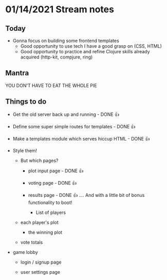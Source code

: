 # 01/14/2021 Stream notes

## Today

- Gonna focus on building some frontend templates
  - Good opportunity to use tech I have a good grasp on (CSS, HTML)
  - Good opportunity to practice and refine Clojure skills already acquired (http-kit, compjure, ring)

## Mantra

YOU DON'T HAVE TO EAT THE WHOLE PIE

## Things to do

- Get the old server back up and running - DONE 👍

- Define some super simple routes for templates - DONE 👍

- Make a templates module which serves hiccup HTML - DONE 👍

- Style them!

  - But which pages? 

    - plot input page - DONE 👍

    - voting page - DONE 👍

    - results page - DONE 👍 .... And with a little bit of bonus functionality to boot!

      - List of players
  - each player's plot
      - the winning plot
  - vote totals
    
- game lobby
    
    - login / signup page
    
    - user settings page